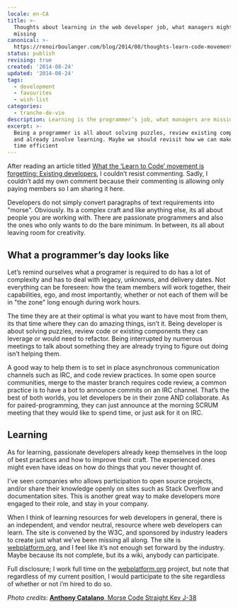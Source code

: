 ```yaml
---
locale: en-CA
title: >-
  Thoughts about learning in the web developer job, what managers might be
  missing
canonical: >-
  https://renoirboulanger.com/blog/2014/08/thoughts-learn-code-movement-managers-might-missing/
status: publish
revising: true
created: '2014-08-24'
updated: '2014-08-24'
tags:
  - development
  - favourites
  - wish-list
categories:
  - tranche-de-vie
description: Learning is the programmer’s job, what managers are missing
excerpt: >-
  Being a programmer is all about solving puzzles, review existing components,
  and already involve learning. Maybe we should revisit how we can make their
  time efficient
---
```


<p>After reading an article titled <a href="http://thenextweb.com/dd/2014/08/05/learn-to-code-movement-is-forgetting-existing-developers/">What the ‘Learn to Code’ movement is forgetting: Existing developers</a>, I couldn’t resist commenting. Sadly, I couldn’t add my own comment because their commenting is allowing only paying members so I am sharing it here.</p>

<p>Developers do not simply convert paragraphs of text requirements into "morse". Obviously. Its a complex craft and like anything else, its all about people you are working with. There are passionate programmers and also the ones who only wants to do the bare minimum. In between, its all about leaving room for creativity.</p>

<h2>What a programmer’s day looks like</h2>

<p>Let’s remind ourselves what a programer is required to do has a lot of complexity and has to deal with legacy, unknowns, and delivery dates. Not everything can be foreseen: how the team members will work together, their capabilities, ego, and most importantly, whether or not each of them will be in "the zone" long enough during work hours.</p>

<p>The time they are at their optimal is what you want to have most from them, its that time where they can do amazing things, isn’t it. Being developer is about solving puzzles, review code or existing components they can leverage or would need to refactor. Being interrupted by numerous meetings to talk about something they are already trying to figure out doing isn’t helping them.</p>

<p>A good way to help them is to set in place asynchronous communication channels such as IRC, and code review practices. In some open source communities, merge to the master branch requires code review, a common practice is to have a bot to announce commits on an IRC channel. That’s the best of both worlds, you let developers be in their zone AND collaborate. As for paired-programming, they can just announce at the morning SCRUM meeting that they would like to spend time, or just ask for it on IRC.</p>

<h2>Learning</h2>

<p>As for learning, passionate developers already keep themselves in the loop of best practices and how to improve their craft. The experienced ones might even have ideas on how do things that you never thought of.</p>

<p>I've seen companies who allows participation to open source projects, and/or share their knowledge openly on sites such as Stack Overflow and documentation sites. This is another great way to make developers more engaged to their role, and stay in your company.</p>

<p>When I think of learning resources for web developers in general, there is an independent, and vendor neutral, resource where web developers can learn. The site is convened by the W3C, and sponsored by industry leaders to create just what we’ve been missing all along. The site is <a href="http://www.webplatform.org/">webplatform.org</a>, and I feel like it’s not enough set forward by the industry. Maybe because its not complete, but its a wiki, anybody can participate.</p>

<p>Full disclosure; I work full time on the  <a href="http://www.webplatform.org/">webplatform.org</a> project, but note that regardless of my current position, I would participate to the site regardless of whether or not i’m hired to do so.</p>

<p><em>Photo credits</em>: <a href="https://www.flickr.com/photos/badwsky/532871465/"><strong>Anthony Catalano</strong>, Morse Code Straight Key J-38</a></p>